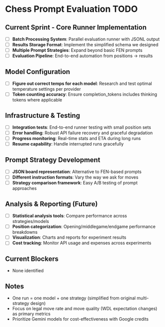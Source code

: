 # Chess Prompt Evaluation TODO

## Current Sprint - Core Runner Implementation
- [ ] **Batch Processing System**: Parallel evaluation runner with JSONL output
- [ ] **Results Storage Format**: Implement the simplified schema we designed
- [ ] **Multiple Prompt Strategies**: Expand beyond basic FEN prompts
- [ ] **Evaluation Pipeline**: End-to-end automation from positions → results

## Model Configuration
- [ ] **Figure out correct temps for each model**: Research and test optimal temperature settings per provider
- [ ] **Token counting accuracy**: Ensure completion_tokens includes thinking tokens where applicable

## Infrastructure & Testing
- [ ] **Integration tests**: End-to-end runner testing with small position sets
- [ ] **Error handling**: Robust API failure recovery and graceful degradation
- [ ] **Progress monitoring**: Real-time stats and ETA during long runs
- [ ] **Resume capability**: Handle interrupted runs gracefully

## Prompt Strategy Development
- [ ] **JSON board representation**: Alternative to FEN-based prompts
- [ ] **Different instruction formats**: Vary the way we ask for moves
- [ ] **Strategy comparison framework**: Easy A/B testing of prompt approaches

## Analysis & Reporting (Future)
- [ ] **Statistical analysis tools**: Compare performance across strategies/models
- [ ] **Position categorization**: Opening/middlegame/endgame performance breakdowns
- [ ] **Visualization**: Charts and reports for experiment results
- [ ] **Cost tracking**: Monitor API usage and expenses across experiments

## Current Blockers
- None identified

## Notes
- One run = one model + one strategy (simplified from original multi-strategy design)
- Focus on legal move rate and move quality (WDL expectation changes) as primary metrics
- Prioritize Gemini models for cost-effectiveness with Google credits